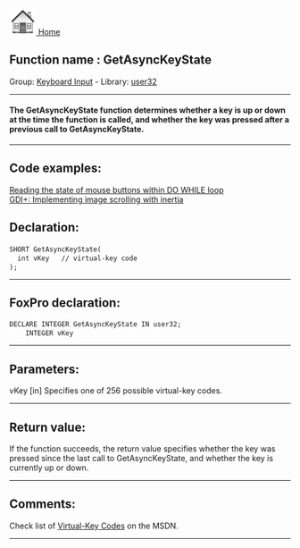 [<img src="../../images/home.png"> Home ](https://github.com/VFPX/Win32API)  

## Function name : GetAsyncKeyState
Group: [Keyboard Input](../../functions_group.md#Keyboard_Input)  -  Library: [user32](../../../libraries.md#user32)  
***  


#### The GetAsyncKeyState function determines whether a key is up or down at the time the function is called, and whether the key was pressed after a previous call to GetAsyncKeyState. 
***  


## Code examples:
[Reading the state of mouse buttons within DO WHILE loop](../../samples/sample_280.md)  
[GDI+: Implementing image scrolling with inertia](../../samples/sample_595.md)  

## Declaration:
```foxpro  
SHORT GetAsyncKeyState(
  int vKey   // virtual-key code
);  
```  
***  


## FoxPro declaration:
```foxpro  
DECLARE INTEGER GetAsyncKeyState IN user32;
	INTEGER vKey  
```  
***  


## Parameters:
vKey 
[in] Specifies one of 256 possible virtual-key codes. 
 
  
***  


## Return value:
If the function succeeds, the return value specifies whether the key was pressed since the last call to GetAsyncKeyState, and whether the key is currently up or down.  
***  


## Comments:
Check list of <a href="http://msdn.microsoft.com/en-us/library/ms645540(v=vs.85).aspx">Virtual-Key Codes</a> on the MSDN.   
  
***  

